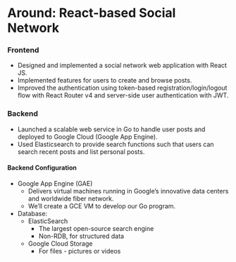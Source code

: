 # Around: React-based Social Network
### Frontend
- Designed and implemented a social network web application with React JS.
- Implemented features for users to create and browse posts.
- Improved the authentication using token-based registration/login/logout flow with React Router v4 and server-side user authentication with JWT.
### Backend
- Launched a scalable web service in Go to handle user posts and deployed to Google Cloud (Google App Engine).
- Used Elasticsearch to provide search functions such that users can search recent posts and list personal posts.

#### Backend Configuration
- Google App Engine (GAE)
  - Delivers virtual machines running in Google’s innovative data centers and worldwide fiber network.
  - We’ll create a GCE VM to develop our Go program.
- Database:
  - ElasticSearch
    - The largest open-source search engine
    - Non-RDB, for structured data
  - Google Cloud Storage
    - For files - pictures or videos
